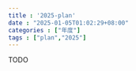 ```yaml
---
title : '2025-plan'
date : "2025-01-05T01:02:29+08:00"
categories : ["年度"]
tags : ["plan","2025"]
---
```


TODO